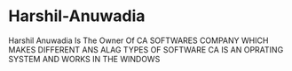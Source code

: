 # Harshil-Anuwadia
Harshil Anuwadia Is The Owner Of CA SOFTWARES COMPANY WHICH MAKES DIFFERENT ANS ALAG TYPES OF SOFTWARE
CA IS AN OPRATING SYSTEM AND WORKS IN THE WINDOWS
